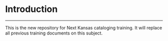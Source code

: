 # Introduction

***

This is the new repository for Next Kansas cataloging training.  It will replace all previous training documents on this subject.
